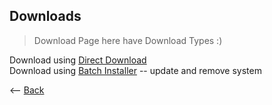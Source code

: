 ## Downloads

> Download Page here have Download Types :)

Download using <a href="WebSiteStorage/Downloads/Minecraft_Java_Server.bat">Direct Download</a>\
Download using <a href="WebSiteStorage/Downloads/Minecraft_Server_Menu_Installer.bat">Batch Installer</a> -- update and remove system

<p><-- <a href=".">Back</a></p>

<script type="module">
    import { VerifyBanned } from './WebsiteStorage/Modules/JavaScript/banned_module.mjs';

    VerifyBanned(".")
</script>

<script>
</script>
